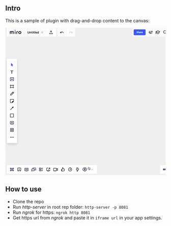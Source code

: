 ## Intro
This is a sample of plugin with drag-and-drop content to the canvas:

<img src="drag-and-drop.gif" alt="drag-and-drop" />

## How to use

- Clone the repo
- Run _http-server_ in root rep folder: `http-server -p 8081`
- Run _ngrok_ for https: `ngrok http 8081`
- Get https url from _ngrok_ and paste it in `iframe url` in your app settings.    
